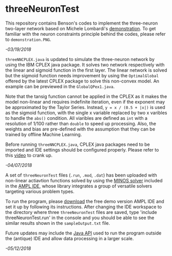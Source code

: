 # threeNeuronTest

This repository contains Benson's codes to implement the three-neuron two-layer network based on Michele Lombardi's [demonstration](https://www.researchgate.net/profile/Michele_Lombardi/publication/270891264_A_New_Propagator_for_Two-Layer_Neural_Networks_in_Empirical_Model_Learning/links/54b7fdc20cf28faced616f55.pdf). To get familiar with the neuron constraints principle behind the codes, please refer to `demonstration.PNG`.

*-03/19/2018*

`threeNNCPLEX.java` is updated to simulate the three-neuron network by using the IBM CPLEX java package. It solves two network respectively with the linear and sigmoid function in the first layer. The linear network is solved but the sigmoid function needs improvement by using the `OptimalGlobal` offered by the latest CPLEX package to solve this non-convex model. An example can be previewed in the `GlobalQPex1.java`. 

Note that the tansig function cannot be applied in the CPLEX as it makes the model non-linear and requires indefinite iteration, even if the exponent may be approximated by the Taylor Series. Instead, `y = x / (0.5 + |x|)` is used as the sigmoid function, with the single x variable replaced by two x varibles to handle the `abs()` condition. All viaribles are defined as `int` with a resolution of 1/100 rather than `double` to speed up processing. Also, the weights and bias are pre-defined with the assumption that they can be trained by offline Machine Learning. 

Before running `threeNNCPLEX.java`, CPLEX java packages need to be imported and IDE settings should be configured properly. Please refer to this [video](https://www.youtube.com/watch?v=51CcmaISSX0&t=231s) to crank up.

*-04/07/2018*

A set of `threeNeuronTest` files (`.run`, `.mod`, `.dat`) has been uploaded with non-linear actiavtion functions solved by using the [MINOS solver](https://web.stanford.edu/group/SOL/guides/minos55.pdf) included in the [AMPL IDE](https://ampl.com/products/solvers/all-solvers-for-ampl/), whose library integrates a group of versatile solvers targeting various problem types.

To run the program, please [download](https://ampl.com/products/ampl/ampl-for-students/#Demo) the free demo version AMPL IDE and set it up by following its instructions. After changing the IDE workspace to the directory where three `threeNeuronTest` files are saved, type 'include threeNeuronTest.run' in the console and you should be able to see the similar results shown in the `sampleOutput.txt` file.

Future updates may include the [Java API](https://ampl.com/api/latest/java/index.html) used to run the program outside the (antique) IDE and allow data processing in a larger scale.

*-05/12/2018*
